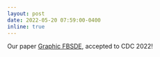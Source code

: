 ```yaml
---
layout: post
date: 2022-05-20 07:59:00-0400
inline: true
---
```

Our paper [Graphic FBSDE](https://arxiv.org/abs/2204.02506), accepted to CDC 2022!